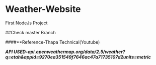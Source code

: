 # Weather-Website
First NodeJs Project

##Check master Branch

####**Reference-Thapa Technical(Youtube)

***API USED-api.openweathermap.org/data/2.5/weather?q=etah&appid=9270ea351549f7646ac47a71735107d2units=metric***
